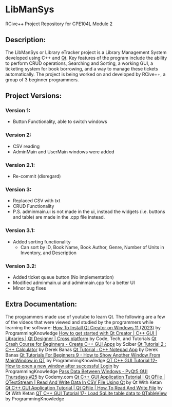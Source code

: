 # LibManSys
RCive++ Project Repository for CPE104L Module 2

## Description:
The LibManSys or Library eTracker project is a Library Management System developed using C++ and [Qt](https://www.qt.io/). Key features of the program include the ability to perform CRUD operations, Searching and Sorting, a working GUI, a ticketing system for book borrowing, and a way to manage these tickets automatically. The project is being worked on and developed by RCive++, a group of 3 beginner programmers.

## Project Versions:

### Version 1: ###
 * Button Functionality, able to switch windows

### Version 2: ###
 * CSV reading
 * AdminMain and UserMain windows were added

### Version 2.1: ###
 * Re-commit (disregard)

### Version 3: ###
 * Replaced CSV with txt
 * CRUD Functionality
 * P.S. adminmain.ui is not made in the ui, instead the widgets (i.e. buttons and table) are made in the .cpp file instead.

### Version 3.1: ###
 * Added sorting functionality
   * Can sort by ID, Book Name, Book Author, Genre, Number of Units in Inventory, and Description

### Version 3.2: ###
 * Added ticket queue button (No implementation)
 * Modified adminmain.ui and adminmain.cpp for a better UI
 * Minor bug fixes

## Extra Documentation:
The programmers made use of youtube to learn Qt. The following are a few of the videos that were viewed and studied by the programmers while learning the software:
[How To Install Qt Creator on Windows 11 (2023)](https://www.youtube.com/watch?v=OoVNt-KJ96w) by ProgrammingKnowledge
[How to get started with Qt Creator | C++ GUI | Libraries | Qt Designer | Cross platform](https://www.youtube.com/watch?v=H2ud-ATLIdI) by Code, Tech, and Tutorials
[Qt Crash Course for Beginners - Create C++ GUI Apps](https://www.youtube.com/watch?v=cXojtB8vS2E) by Sciber
[Qt Tutorial 2 : C++ Calculator](https://www.youtube.com/watch?v=txGRU7OrTZo) by Derek Banas
[Qt Tutorial : C++ Notepad App](https://www.youtube.com/watch?v=I96uPDifZ1w) by Derek Banas
[Qt Tutorials For Beginners 9 - How to Show Another Window From MainWindow in QT](https://www.youtube.com/watch?v=VigUMAfE2q4) by ProgrammingKnowledge
[QT C++ GUI Tutorial 12- How to open a new window after successful Login](https://www.youtube.com/watch?v=EAD8x7z75tU) by ProgrammingKnowledge
[Pass Data Between Windows - PyQt5 GUI Thursdays #25](https://www.youtube.com/watch?v=hdR1pE35ad4) by Codemy.com
[Qt C++ GUI Application Tutorial | Qt QFile | QTextStream | Read And Write Data In CSV File Using Qt](https://www.youtube.com/watch?v=BTwOLCBWcnE) by Qt With Ketan
[Qt C++ GUI Application Tutorial | Qt QFile | How To Read And Write File](https://www.youtube.com/watch?v=FM5i_nep08c) by Qt With Ketan
[QT C++ GUI Tutorial 17- Load SqLite table data to QTableView](https://www.youtube.com/watch?v=OrHitqwJu8Q) by ProgrammingKnowledge
